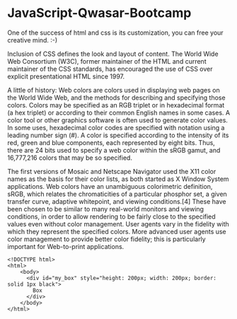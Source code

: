 # JavaScript-Qwasar-Bootcamp

One of the success of html and css is its customization, you can free your creative mind. :-)



Inclusion of CSS defines the look and layout of content. The World Wide Web Consortium (W3C), former maintainer of the HTML and current maintainer of the CSS standards, has encouraged the use of CSS over explicit presentational HTML since 1997.



A little of history: Web colors are colors used in displaying web pages on the World Wide Web, and the methods for describing and specifying those colors. Colors may be specified as an RGB triplet or in hexadecimal format (a hex triplet) or according to their common English names in some cases. A color tool or other graphics software is often used to generate color values. In some uses, hexadecimal color codes are specified with notation using a leading number sign (#). A color is specified according to the intensity of its red, green and blue components, each represented by eight bits. Thus, there are 24 bits used to specify a web color within the sRGB gamut, and 16,777,216 colors that may be so specified.



The first versions of Mosaic and Netscape Navigator used the X11 color names as the basis for their color lists, as both started as X Window System applications. Web colors have an unambiguous colorimetric definition, sRGB, which relates the chromaticities of a particular phosphor set, a given transfer curve, adaptive whitepoint, and viewing conditions.[4] These have been chosen to be similar to many real-world monitors and viewing conditions, in order to allow rendering to be fairly close to the specified values even without color management. User agents vary in the fidelity with which they represent the specified colors. More advanced user agents use color management to provide better color fidelity; this is particularly important for Web-to-print applications.


    <!DOCTYPE html>
    <html>
        <body>
          <div id="my_box" style="height: 200px; width: 200px; border: solid 1px black">
            Box
          </div>
        </body>
    </html>

